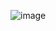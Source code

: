 ![image](https://github.com/coderboy-yash/test1/assets/109899959/050e81f2-3682-45f0-bdec-148b80e5ce08)


